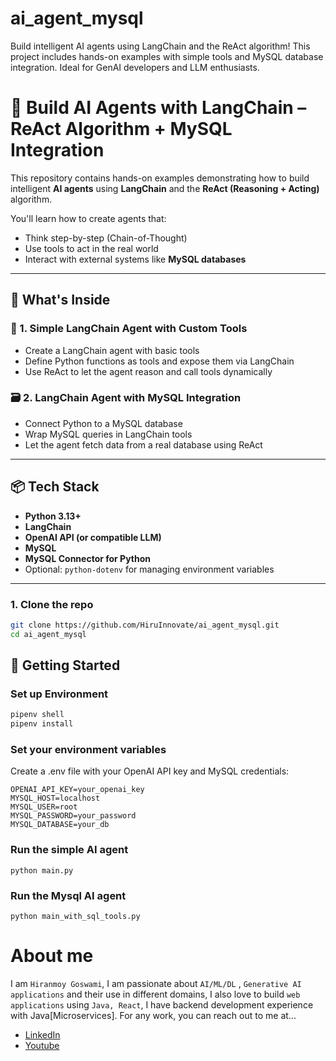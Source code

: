 # ai_agent_mysql
 Build intelligent AI agents using LangChain and the ReAct algorithm! This project includes hands-on examples with simple tools and MySQL database integration. Ideal for GenAI developers and LLM enthusiasts.


# 🤖 Build AI Agents with LangChain – ReAct Algorithm + MySQL Integration

This repository contains hands-on examples demonstrating how to build intelligent **AI agents** using **LangChain** and the **ReAct (Reasoning + Acting)** algorithm.

You'll learn how to create agents that:
- Think step-by-step (Chain-of-Thought)
- Use tools to act in the real world
- Interact with external systems like **MySQL databases**

---

## 📌 What's Inside

### 🧠 1. Simple LangChain Agent with Custom Tools
- Create a LangChain agent with basic tools
- Define Python functions as tools and expose them via LangChain
- Use ReAct to let the agent reason and call tools dynamically

### 🗃️ 2. LangChain Agent with MySQL Integration
- Connect Python to a MySQL database
- Wrap MySQL queries in LangChain tools
- Let the agent fetch data from a real database using ReAct

---

## 📦 Tech Stack

- **Python 3.13+**
- **LangChain**
- **OpenAI API (or compatible LLM)**
- **MySQL**
- **MySQL Connector for Python**
- Optional: `python-dotenv` for managing environment variables

---
### 1. Clone the repo

```bash
git clone https://github.com/HiruInnovate/ai_agent_mysql.git
cd ai_agent_mysql
```

## 🚀 Getting Started

### Set up Environment

```bash
pipenv shell
pipenv install
```
###  Set your environment variables

Create a .env file with your OpenAI API key and MySQL credentials:
```text
OPENAI_API_KEY=your_openai_key
MYSQL_HOST=localhost
MYSQL_USER=root
MYSQL_PASSWORD=your_password
MYSQL_DATABASE=your_db
```
### Run the simple AI agent

```commandline
python main.py
```
### Run the Mysql AI agent

```commandline
python main_with_sql_tools.py
```

# About me
I am `Hiranmoy Goswami`, I am passionate about `AI/ML/DL` , `Generative AI applications` and their use in different domains, I also love to build `web applications` using `Java, React`, I have backend development experience with Java[Microservices]. For any work, you can reach out to me at...

* [LinkedIn](https://www.linkedin.com/in/hiranmoy-goswami-1997-dev/)
* [Youtube](https://www.youtube.com/channel/UCzQ9e6BsI1XiBWD3wlBRfrQ)
